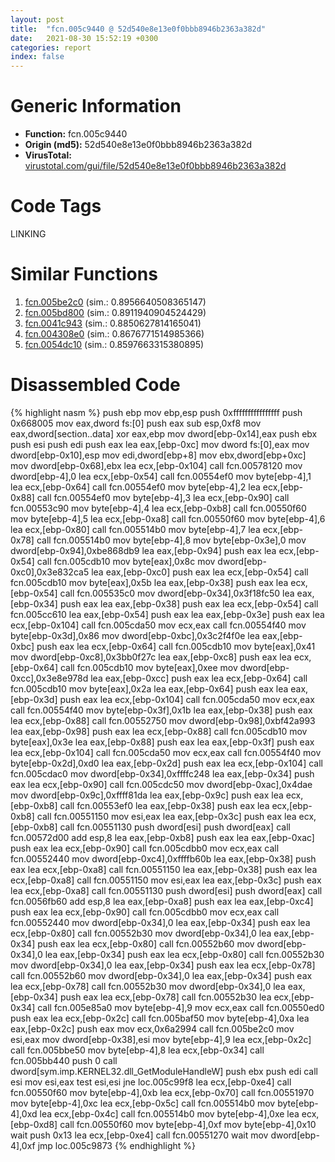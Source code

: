 ```yaml
---
layout: post
title:  "fcn.005c9440 @ 52d540e8e13e0f0bbb8946b2363a382d"
date:   2021-08-30 15:52:19 +0300
categories: report
index: false
---
```


# Generic Information
- **Function:** fcn.005c9440
- **Origin (md5):** 52d540e8e13e0f0bbb8946b2363a382d
- **VirusTotal:** [virustotal.com/gui/file/52d540e8e13e0f0bbb8946b2363a382d][virustotal_ref]

# Code Tags
<span class="tag" id="LINKING">LINKING</span>


# Similar Functions

1. [fcn.005be2c0][similar_1_ref] (sim.: 0.8956640508365147)
2. [fcn.005bd800][similar_2_ref] (sim.: 0.8911940904524429)
3. [fcn.0041c943][similar_3_ref] (sim.: 0.8850627814165041)
4. [fcn.004308e0][similar_4_ref] (sim.: 0.8676771514985366)
5. [fcn.0054dc10][similar_5_ref] (sim.: 0.8597663315380895)


# Disassembled Code

{% highlight nasm %}
push ebp
mov ebp,esp
push 0xffffffffffffffff
push 0x668005
mov eax,dword fs:[0]
push eax
sub esp,0xf8
mov eax,dword[section..data]
xor eax,ebp
mov dword[ebp-0x14],eax
push ebx
push esi
push edi
push eax
lea eax,[ebp-0xc]
mov dword fs:[0],eax
mov dword[ebp-0x10],esp
mov edi,dword[ebp+8]
mov ebx,dword[ebp+0xc]
mov dword[ebp-0x68],ebx
lea ecx,[ebp-0x104]
call fcn.00578120
mov dword[ebp-4],0
lea ecx,[ebp-0x54]
call fcn.00554ef0
mov byte[ebp-4],1
lea ecx,[ebp-0x64]
call fcn.00554ef0
mov byte[ebp-4],2
lea ecx,[ebp-0x88]
call fcn.00554ef0
mov byte[ebp-4],3
lea ecx,[ebp-0x90]
call fcn.00553c90
mov byte[ebp-4],4
lea ecx,[ebp-0xb8]
call fcn.00550f60
mov byte[ebp-4],5
lea ecx,[ebp-0xa8]
call fcn.00550f60
mov byte[ebp-4],6
lea ecx,[ebp-0x80]
call fcn.005514b0
mov byte[ebp-4],7
lea ecx,[ebp-0x78]
call fcn.005514b0
mov byte[ebp-4],8
mov byte[ebp-0x3e],0
mov dword[ebp-0x94],0xbe868db9
lea eax,[ebp-0x94]
push eax
lea ecx,[ebp-0x54]
call fcn.005cdb10
mov byte[eax],0x8c
mov dword[ebp-0xc0],0x3e832ca5
lea eax,[ebp-0xc0]
push eax
lea ecx,[ebp-0x54]
call fcn.005cdb10
mov byte[eax],0x5b
lea eax,[ebp-0x38]
push eax
lea ecx,[ebp-0x54]
call fcn.005535c0
mov dword[ebp-0x34],0x3f18fc50
lea eax,[ebp-0x34]
push eax
lea eax,[ebp-0x38]
push eax
lea ecx,[ebp-0x54]
call fcn.005cc610
lea eax,[ebp-0x54]
push eax
lea eax,[ebp-0x3e]
push eax
lea ecx,[ebp-0x104]
call fcn.005cda50
mov ecx,eax
call fcn.00554f40
mov byte[ebp-0x3d],0x86
mov dword[ebp-0xbc],0x3c2f4f0e
lea eax,[ebp-0xbc]
push eax
lea ecx,[ebp-0x64]
call fcn.005cdb10
mov byte[eax],0x41
mov dword[ebp-0xc8],0x3bb0f27c
lea eax,[ebp-0xc8]
push eax
lea ecx,[ebp-0x64]
call fcn.005cdb10
mov byte[eax],0xee
mov dword[ebp-0xcc],0x3e8e978d
lea eax,[ebp-0xcc]
push eax
lea ecx,[ebp-0x64]
call fcn.005cdb10
mov byte[eax],0x2a
lea eax,[ebp-0x64]
push eax
lea eax,[ebp-0x3d]
push eax
lea ecx,[ebp-0x104]
call fcn.005cda50
mov ecx,eax
call fcn.00554f40
mov byte[ebp-0x3f],0x1b
lea eax,[ebp-0x38]
push eax
lea ecx,[ebp-0x88]
call fcn.00552750
mov dword[ebp-0x98],0xbf42a993
lea eax,[ebp-0x98]
push eax
lea ecx,[ebp-0x88]
call fcn.005cdb10
mov byte[eax],0x3e
lea eax,[ebp-0x88]
push eax
lea eax,[ebp-0x3f]
push eax
lea ecx,[ebp-0x104]
call fcn.005cda50
mov ecx,eax
call fcn.00554f40
mov byte[ebp-0x2d],0xd0
lea eax,[ebp-0x2d]
push eax
lea ecx,[ebp-0x104]
call fcn.005cdac0
mov dword[ebp-0x34],0xffffc248
lea eax,[ebp-0x34]
push eax
lea ecx,[ebp-0x90]
call fcn.005cdc50
mov dword[ebp-0xac],0x4dae
mov dword[ebp-0x9c],0xffff81da
lea eax,[ebp-0x9c]
push eax
lea ecx,[ebp-0xb8]
call fcn.00553ef0
lea eax,[ebp-0x38]
push eax
lea ecx,[ebp-0xb8]
call fcn.00551150
mov esi,eax
lea eax,[ebp-0x3c]
push eax
lea ecx,[ebp-0xb8]
call fcn.00551130
push dword[esi]
push dword[eax]
call fcn.00572d00
add esp,8
lea eax,[ebp-0xb8]
push eax
lea eax,[ebp-0xac]
push eax
lea ecx,[ebp-0x90]
call fcn.005cdbb0
mov ecx,eax
call fcn.00552440
mov dword[ebp-0xc4],0xffffb60b
lea eax,[ebp-0x38]
push eax
lea ecx,[ebp-0xa8]
call fcn.00551150
lea eax,[ebp-0x38]
push eax
lea ecx,[ebp-0xa8]
call fcn.00551150
mov esi,eax
lea eax,[ebp-0x3c]
push eax
lea ecx,[ebp-0xa8]
call fcn.00551130
push dword[esi]
push dword[eax]
call fcn.0056fb60
add esp,8
lea eax,[ebp-0xa8]
push eax
lea eax,[ebp-0xc4]
push eax
lea ecx,[ebp-0x90]
call fcn.005cdbb0
mov ecx,eax
call fcn.00552440
mov dword[ebp-0x34],0
lea eax,[ebp-0x34]
push eax
lea ecx,[ebp-0x80]
call fcn.00552b30
mov dword[ebp-0x34],0
lea eax,[ebp-0x34]
push eax
lea ecx,[ebp-0x80]
call fcn.00552b60
mov dword[ebp-0x34],0
lea eax,[ebp-0x34]
push eax
lea ecx,[ebp-0x80]
call fcn.00552b30
mov dword[ebp-0x34],0
lea eax,[ebp-0x34]
push eax
lea ecx,[ebp-0x78]
call fcn.00552b60
mov dword[ebp-0x34],0
lea eax,[ebp-0x34]
push eax
lea ecx,[ebp-0x78]
call fcn.00552b30
mov dword[ebp-0x34],0
lea eax,[ebp-0x34]
push eax
lea ecx,[ebp-0x78]
call fcn.00552b30
lea ecx,[ebp-0x34]
call fcn.005e85a0
mov byte[ebp-4],9
mov ecx,eax
call fcn.00550ed0
push eax
lea ecx,[ebp-0x2c]
call fcn.005baf50
mov byte[ebp-4],0xa
lea eax,[ebp-0x2c]
push eax
mov ecx,0x6a2994
call fcn.005be2c0
mov esi,eax
mov dword[ebp-0x38],esi
mov byte[ebp-4],9
lea ecx,[ebp-0x2c]
call fcn.005bbe50
mov byte[ebp-4],8
lea ecx,[ebp-0x34]
call fcn.005bb440
push 0
call dword[sym.imp.KERNEL32.dll_GetModuleHandleW]
push ebx
push edi
call esi
mov esi,eax
test esi,esi
jne loc.005c99f8
lea ecx,[ebp-0xe4]
call fcn.00550f60
mov byte[ebp-4],0xb
lea ecx,[ebp-0x70]
call fcn.00551970
mov byte[ebp-4],0xc
lea ecx,[ebp-0x5c]
call fcn.005514b0
mov byte[ebp-4],0xd
lea ecx,[ebp-0x4c]
call fcn.005514b0
mov byte[ebp-4],0xe
lea ecx,[ebp-0xd8]
call fcn.00550f60
mov byte[ebp-4],0xf
mov byte[ebp-4],0x10
wait
push 0x13
lea ecx,[ebp-0xe4]
call fcn.00551270
wait
mov dword[ebp-4],0xf
jmp loc.005c9873
{% endhighlight %}


[similar_1_ref]: /report/fcn.005be2c0@52d540e8e13e0f0bbb8946b2363a382d
[similar_2_ref]: /report/fcn.005bd800@52d540e8e13e0f0bbb8946b2363a382d
[similar_3_ref]: /report/fcn.0041c943@b3771987fba16f4fba07d1109ec72c76
[similar_4_ref]: /report/fcn.004308e0@279a61b1e76da49531f1f16fd1102a2d
[similar_5_ref]: /report/fcn.0054dc10@52d540e8e13e0f0bbb8946b2363a382d
[virustotal_ref]: https://www.virustotal.com/gui/file/52d540e8e13e0f0bbb8946b2363a382d